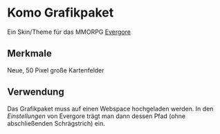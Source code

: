 # Komo Grafikpaket
Ein Skin/Theme für das MMORPG [Evergore](https://www.evergore.de)
## Merkmale
Neue, 50 Pixel große Kartenfelder
## Verwendung
Das Grafikpaket muss auf einen Webspace hochgeladen werden.
In den *Einstellungen* von Evergore trägt man dann dessen Pfad (ohne abschließenden Schrägstrich) ein.

